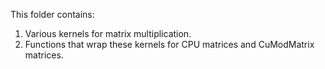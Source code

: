 This folder contains:

1. Various kernels for matrix multiplication.
2. Functions that wrap these kernels for CPU matrices and CuModMatrix matrices.
